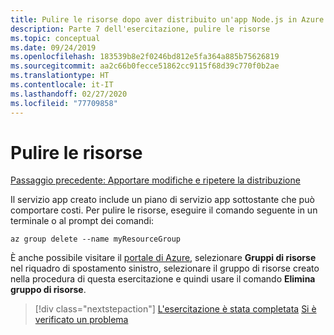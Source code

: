 ```yaml
---
title: Pulire le risorse dopo aver distribuito un'app Node.js in Azure tramite l'interfaccia della riga di comando di Azure
description: Parte 7 dell'esercitazione, pulire le risorse
ms.topic: conceptual
ms.date: 09/24/2019
ms.openlocfilehash: 183539b8e2f0246bd812e5fa364a885b75626819
ms.sourcegitcommit: aa2c66b0fecce51862cc9115f68d39c770f0b2ae
ms.translationtype: HT
ms.contentlocale: it-IT
ms.lasthandoff: 02/27/2020
ms.locfileid: "77709858"
---
```

# <a name="clean-up-resources"></a>Pulire le risorse

[Passaggio precedente: Apportare modifiche e ripetere la distribuzione](tutorial-vscode-docker-node-06.md)

Il servizio app creato include un piano di servizio app sottostante che può comportare costi. Per pulire le risorse, eseguire il comando seguente in un terminale o al prompt dei comandi:

```azurecli
az group delete --name myResourceGroup
```

È anche possibile visitare il [portale di Azure](https://portal.azure.com), selezionare **Gruppi di risorse** nel riquadro di spostamento sinistro, selezionare il gruppo di risorse creato nella procedura di questa esercitazione e quindi usare il comando **Elimina gruppo di risorse**.

> [!div class="nextstepaction"]
> [L'esercitazione è stata completata](node-howto-deploy-web-app.md) [Si è verificato un problema](https://www.research.net/r/PWZWZ52?tutorial=node-deployment&step=clean-up-resources)
